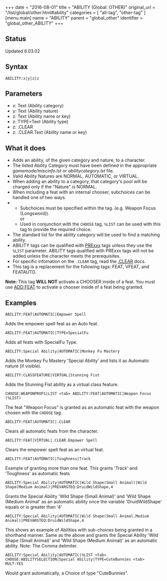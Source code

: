 +++
date = "2016-08-01"
title = "ABILITY (Global: OTHER)"
original_url = "/list/global/other.html#ability"
categories = [ "all-tag", "other-tag" ]
[menu.main]
    name = "ABILITY"
    parent = "global_other"
    identifier = "global_other_ABILITY"
+++

## Status

Updated 6.03.02

## Syntax

`ABILITY:x|y|z|z`

## Parameters

-   x: Text (Ability category)
-   y: Text (Ability nature)
-   z: Text (Ability name or key)
-   z: TYPE=Text (Ability type)
-   z: .CLEAR
-   z: .CLEAR.Text (Ability name or key)



What it does
------------

-   Adds an ability, of the given category and nature, to a character.
-   The listed Ability Category must have been defined in the
    appropriate *gamemode/miscinfo.lst* or *abilitycategory.lst* file.
-   Valid Ability Natures are NORMAL, AUTOMATIC, or VIRTUAL.
-   When adding an ability to a category, that category's pool will be
    charged only if the "Nature" is NORMAL.
-   When including a feat with an internal chooser, subchoices can be
    handled one of two ways.
-   -   Subchoices must be specified within the tag. (e.g. Weapon Focus
        (Longsword)).\
         or
    -   Used in conjunction with the `CHOOSE` tag, `%LIST` can be used
        with this tag to provide the required choice.
-   The standard list for the ability category will be used to find a
    matching ability.
-   ABILITY tags can be qualified with [PRExxx](/list/global/pre.html)
    tags unless they use the `%LIST` parameter. ABILITY tags qualified
    with PRExxx tags will not be added unless the character meets
    the prerequisites.
-   For specific infomation on the `.CLEAR` tag, read the
    [.CLEAR](/list/global/other/clear.html) docs.
-   This tag is a replacement for the following tags: FEAT, VFEAT,
    and FEATAUTO.

**Note:** This tag **WILL NOT** activate a CHOOSER inside of a feat. You
must use [ADD:FEAT](/list/global/add/feat.html) to activate a chooser
inside of a feat being granted.

Examples
--------

`ABILITY:FEAT|AUTOMATIC|Empower Spell`

Adds the empower spell feat as an Auto feat.

`ABILITY:FEAT|AUTOMATIC|TYPE=SpecialFu`

Adds all feats with SpecialFu Type.

`ABILITY:Special Ability|AUTOMATIC|Monkey Fu Mastery`

Adds the Monkey Fu Mastery 'Special Ability' and lists it as Automatic
nature (if visible).

`ABILITY:CLASSFEATURE|VIRTUAL|Stunning Fist`

Adds the Stunning Fist ability as a virtual class feature.

`CHOOSE:WEAPONPROFS|LIST <tab> ABILITY:FEAT|AUTOMATIC|Weapon Focus (%LIST)`

The feat "Weapon Focus" is granted as an automatic feat with the weapon
chosen with the `CHOOSE` tag.

`ABILITY:FEAT|AUTOMATIC|.CLEAR`

Clears all automatic feats from the character.

`ABILITY:FEAT|VIRTUAL|.CLEAR.Empower Spell`

Clears the empower spell feat as an virtual feat.

`ABILITY:FEAT|AUTOMATIC|Toughness|Track`

Example of granting more than one feat. This grants 'Track' and
'Toughness' as automatic feats

`ABILITY:Special Ability|AUTOMATIC|Wild Shape(Small Animal)|Wild Shape(Medium Animal)|PREVARGTEQ:DruidWildShape,4`

Grants the Special Ability 'Wild Shape (Small Animal)' and 'Wild Shape
(Medium Animal' as an automatic ability once the variable
'DruidWildShape' equals or is greater than '4'

`ABILITY:Special Ability|AUTOMATIC|Wild Shape(Small Animal,Medium Animal)|PREVARGTEQ:DruidWildShape,4`

This shows an example of Abilities with sub-choices being granted in a
shorthand manner. Same as the above and grants the Special Ability 'Wild
Shape (Small Animal)' and 'Wild Shape (Medium Animal)' as an automatic
ability. Note: The Comma delimiter.

`ABILITY:Special Ability|AUTOMATIC|%LIST <tab> CHOOSE:ABILITYSELECTION|Special Ability|TYPE=CuteBunnies <tab> MULT:YES`

Would grant automatically, a Choice of type "CuteBunnies".

